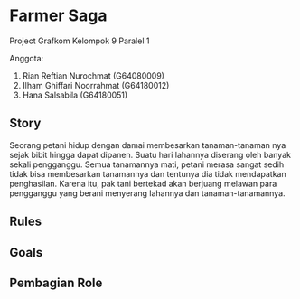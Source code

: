 # Farmer Saga
Project Grafkom Kelompok 9 Paralel 1

Anggota:
1. Rian Reftian Nurochmat (G64080009)
2. Ilham Ghiffari Noorrahmat (G64180012)
3. Hana Salsabila (G64180051)

## Story
Seorang petani hidup dengan damai membesarkan tanaman-tanaman nya sejak bibit hingga dapat dipanen. Suatu hari lahannya diserang oleh banyak sekali pengganggu. Semua tanamannya mati, petani merasa sangat sedih tidak bisa membesarkan tanamannya dan tentunya dia tidak mendapatkan penghasilan. Karena itu, pak tani bertekad akan berjuang melawan para pengganggu yang berani menyerang lahannya dan tanaman-tanamannya. 

## Rules

## Goals

## Pembagian Role
